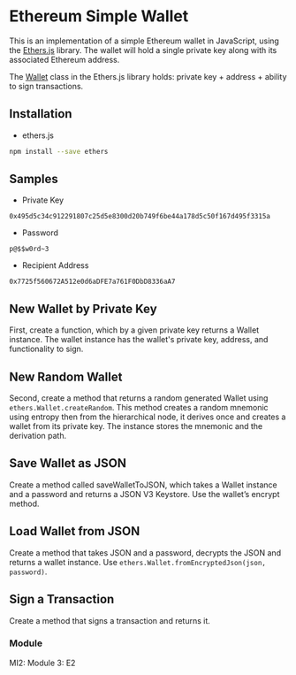 # Ethereum Simple Wallet
This is an implementation of a simple Ethereum wallet in JavaScript, using the [Ethers.js](https://github.com/ethers-io/ethers.js) library. The wallet will hold a single private key along with its associated Ethereum address.

The [Wallet](https://github.com/ethers-io/ethers.js/blob/master/wallet/wallet.js) class in the Ethers.js library holds: private key + address + ability to sign transactions.

## Installation
* ethers.js
```bash
npm install --save ethers
```
## Samples
* Private Key
```
0x495d5c34c912291807c25d5e8300d20b749f6be44a178d5c50f167d495f3315a
```
* Password
```
p@$$w0rd~3
```
* Recipient Address
```
0x7725f560672A512e0d6aDFE7a761F0DbD8336aA7 
```
## New Wallet by Private Key
First, create a function, which by a given private key returns a Wallet instance. The wallet instance has the wallet's private key, address, and functionality to sign. 

## New Random Wallet
Second, create a method that returns a random generated Wallet using `ethers.Wallet.createRandom`. This method creates a random mnemonic using entropy then from the hierarchical node, it derives once and creates a wallet from its private key. The instance stores the mnemonic and the derivation path.

## Save Wallet as JSON
Create a method called saveWalletToJSON, which takes a Wallet instance and a password and returns a JSON V3 Keystore. Use the wallet’s encrypt method.

## Load Wallet from JSON 
Create a method that takes JSON and a password, decrypts the JSON and returns a wallet instance. Use `ethers.Wallet.fromEncryptedJson(json, password)`.

## Sign a Transaction
Create a method that signs a transaction and returns it.

### Module
MI2: Module 3: E2
